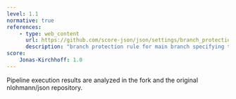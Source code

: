 ```yaml
---
level: 1.1
normative: true
references:
    - type: web_content
      url: https://github.com/score-json/json/settings/branch_protection_rules/65227858
      description: "branch protection rule for main branch specifying that failures of any workflow prevent merge."
score:
    Jonas-Kirchhoff: 1.0
---
```


Pipeline execution results are analyzed in the fork and the original nlohmann/json repository.